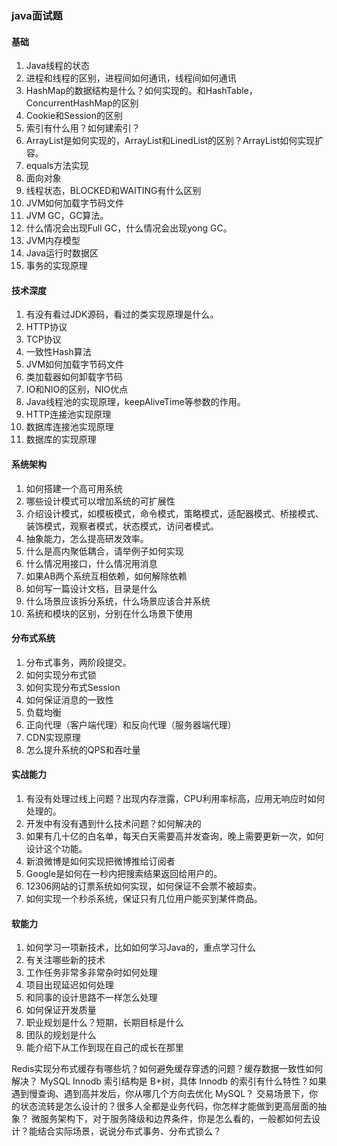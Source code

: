 ### java面试题

#### 基础

1. Java线程的状态
2. 进程和线程的区别，进程间如何通讯，线程间如何通讯
3. HashMap的数据结构是什么？如何实现的。和HashTable，ConcurrentHashMap的区别
4. Cookie和Session的区别
5. 索引有什么用？如何建索引？
6. ArrayList是如何实现的，ArrayList和LinedList的区别？ArrayList如何实现扩容。
7. equals方法实现
8. 面向对象
9. 线程状态，BLOCKED和WAITING有什么区别
10. JVM如何加载字节码文件
11. JVM GC，GC算法。
12. 什么情况会出现Full GC，什么情况会出现yong GC。
13. JVM内存模型
14. Java运行时数据区
15. 事务的实现原理

#### 技术深度

1. 有没有看过JDK源码，看过的类实现原理是什么。
2. HTTP协议
3. TCP协议
4. 一致性Hash算法
5. JVM如何加载字节码文件
6. 类加载器如何卸载字节码
7. IO和NIO的区别，NIO优点
8. Java线程池的实现原理，keepAliveTime等参数的作用。
9. HTTP连接池实现原理
10. 数据库连接池实现原理
11. 数据库的实现原理

#### 系统架构

1. 如何搭建一个高可用系统
2. 哪些设计模式可以增加系统的可扩展性
3. 介绍设计模式，如模板模式，命令模式，策略模式，适配器模式、桥接模式、装饰模式，观察者模式，状态模式，访问者模式。
4. 抽象能力，怎么提高研发效率。
5. 什么是高内聚低耦合，请举例子如何实现
6. 什么情况用接口，什么情况用消息
7. 如果AB两个系统互相依赖，如何解除依赖
8. 如何写一篇设计文档，目录是什么
9. 什么场景应该拆分系统，什么场景应该合并系统
10. 系统和模块的区别，分别在什么场景下使用


#### 分布式系统

1. 分布式事务，两阶段提交。
2. 如何实现分布式锁
3. 如何实现分布式Session
4. 如何保证消息的一致性
5. 负载均衡
6. 正向代理（客户端代理）和反向代理（服务器端代理）
7. CDN实现原理
8. 怎么提升系统的QPS和吞吐量


#### 实战能力

1. 有没有处理过线上问题？出现内存泄露，CPU利用率标高，应用无响应时如何处理的。
2. 开发中有没有遇到什么技术问题？如何解决的
3. 如果有几十亿的白名单，每天白天需要高并发查询，晚上需要更新一次，如何设计这个功能。
4. 新浪微博是如何实现把微博推给订阅者
5. Google是如何在一秒内把搜索结果返回给用户的。
6. 12306网站的订票系统如何实现，如何保证不会票不被超卖。
7. 如何实现一个秒杀系统，保证只有几位用户能买到某件商品。

#### 软能力

1. 如何学习一项新技术，比如如何学习Java的，重点学习什么
2. 有关注哪些新的技术
3. 工作任务非常多非常杂时如何处理
4. 项目出现延迟如何处理
5. 和同事的设计思路不一样怎么处理
6. 如何保证开发质量
7. 职业规划是什么？短期，长期目标是什么
8. 团队的规划是什么
9. 能介绍下从工作到现在自己的成长在那里


Redis实现分布式缓存有哪些坑？如何避免缓存穿透的问题？缓存数据一致性如何解决？
MySQL Innodb 索引结构是 B+树，具体 Innodb 的索引有什么特性？如果遇到慢查询、遇到高并发后，你从哪几个方向去优化 MySQL？
交易场景下，你的状态流转是怎么设计的？很多人全都是业务代码，你怎样才能做到更高层面的抽象？
微服务架构下，对于服务降级和边界条件，你是怎么看的，一般都如何去设计？能结合实际场景，说说分布式事务、分布式锁么？